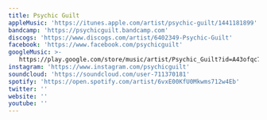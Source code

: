 ```yaml
---
title: Psychic Guilt
appleMusic: 'https://itunes.apple.com/artist/psychic-guilt/1441181899'
bandcamp: 'https://psychicguilt.bandcamp.com'
discogs: 'https://www.discogs.com/artist/6402349-Psychic-Guilt'
facebook: 'https://www.facebook.com/psychicguilt'
googleMusic: >-
   https://play.google.com/store/music/artist/Psychic_Guilt?id=A43ofqc726q6wavzclm2bi26xgy
instagram: 'https://www.instagram.com/psychicguilt'
soundcloud: 'https://soundcloud.com/user-711370181'
spotify: 'https://open.spotify.com/artist/6vxE00KfU0Mkwms712w4Eb'
twitter: ''
website: ''
youtube: ''
---
```

